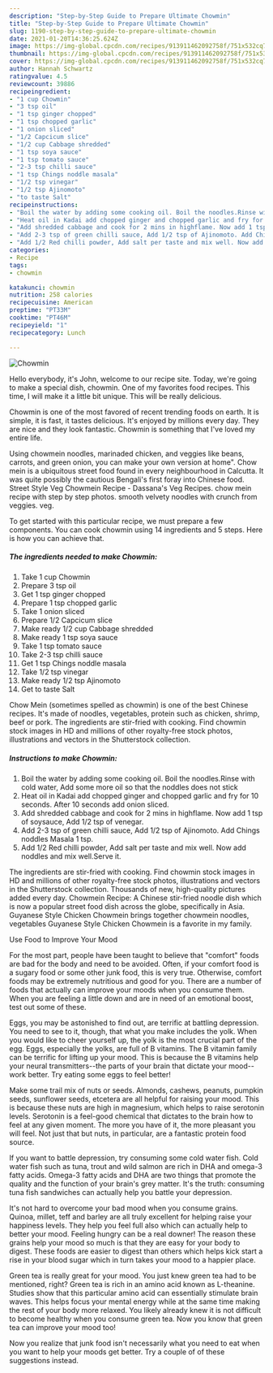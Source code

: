 ```yaml
---
description: "Step-by-Step Guide to Prepare Ultimate Chowmin"
title: "Step-by-Step Guide to Prepare Ultimate Chowmin"
slug: 1190-step-by-step-guide-to-prepare-ultimate-chowmin
date: 2021-01-20T14:36:25.624Z
image: https://img-global.cpcdn.com/recipes/913911462092758f/751x532cq70/chowmin-recipe-main-photo.jpg
thumbnail: https://img-global.cpcdn.com/recipes/913911462092758f/751x532cq70/chowmin-recipe-main-photo.jpg
cover: https://img-global.cpcdn.com/recipes/913911462092758f/751x532cq70/chowmin-recipe-main-photo.jpg
author: Hannah Schwartz
ratingvalue: 4.5
reviewcount: 39886
recipeingredient:
- "1 cup Chowmin"
- "3 tsp oil"
- "1 tsp ginger chopped"
- "1 tsp chopped garlic"
- "1 onion sliced"
- "1/2 Capcicum slice"
- "1/2 cup Cabbage shredded"
- "1 tsp soya sauce"
- "1 tsp tomato sauce"
- "2-3 tsp chilli sauce"
- "1 tsp Chings noddle masala"
- "1/2 tsp vinegar"
- "1/2 tsp Ajinomoto"
- "to taste Salt"
recipeinstructions:
- "Boil the water by adding some cooking oil. Boil the noodles.Rinse with cold water, Add some more oil so that the noddles does not stick"
- "Heat oil in Kadai add chopped ginger and chopped garlic and fry for 10 seconds. After 10 seconds add onion sliced."
- "Add shredded cabbage and cook for 2 mins in highflame. Now add 1 tsp of soysauce, Add 1/2 tsp of venegar."
- "Add 2-3 tsp of green chilli sauce, Add 1/2 tsp of Ajinomoto. Add Chings noddles Masala 1 tsp."
- "Add 1/2 Red chilli powder, Add salt per taste and mix well. Now add noddles and mix well.Serve it."
categories:
- Recipe
tags:
- chowmin

katakunci: chowmin 
nutrition: 258 calories
recipecuisine: American
preptime: "PT33M"
cooktime: "PT46M"
recipeyield: "1"
recipecategory: Lunch

---
```



![Chowmin](https://img-global.cpcdn.com/recipes/913911462092758f/751x532cq70/chowmin-recipe-main-photo.jpg)

Hello everybody, it's John, welcome to our recipe site. Today, we're going to make a special dish, chowmin. One of my favorites food recipes. This time, I will make it a little bit unique. This will be really delicious.

Chowmin is one of the most favored of recent trending foods on earth. It is simple, it is fast, it tastes delicious. It's enjoyed by millions every day. They are nice and they look fantastic. Chowmin is something that I've loved my entire life.

Using chowmein noodles, marinaded chicken, and veggies like beans, carrots, and green onion, you can make your own version at home&#34;. Chow mein is a ubiquitous street food found in every neighbourhood in Calcutta. It was quite possibly the cautious Bengali&#39;s first foray into Chinese food. Street Style Veg Chowmein Recipe - Dassana&#39;s Veg Recipes. chow mein recipe with step by step photos. smooth velvety noodles with crunch from veggies. veg.


To get started with this particular recipe, we must prepare a few components. You can cook chowmin using 14 ingredients and 5 steps. Here is how you can achieve that.

<!--inarticleads1-->

##### The ingredients needed to make Chowmin:

1. Take 1 cup Chowmin
1. Prepare 3 tsp oil
1. Get 1 tsp ginger chopped
1. Prepare 1 tsp chopped garlic
1. Take 1 onion sliced
1. Prepare 1/2 Capcicum slice
1. Make ready 1/2 cup Cabbage shredded
1. Make ready 1 tsp soya sauce
1. Take 1 tsp tomato sauce
1. Take 2-3 tsp chilli sauce
1. Get 1 tsp Chings noddle masala
1. Take 1/2 tsp vinegar
1. Make ready 1/2 tsp Ajinomoto
1. Get to taste Salt


Chow Mein (sometimes spelled as chowmin) is one of the best Chinese recipes. It&#39;s made of noodles, vegetables, protein such as chicken, shrimp, beef or pork. The ingredients are stir-fried with cooking. Find chowmin stock images in HD and millions of other royalty-free stock photos, illustrations and vectors in the Shutterstock collection. 

<!--inarticleads2-->

##### Instructions to make Chowmin:

1. Boil the water by adding some cooking oil. Boil the noodles.Rinse with cold water, Add some more oil so that the noddles does not stick
1. Heat oil in Kadai add chopped ginger and chopped garlic and fry for 10 seconds. After 10 seconds add onion sliced.
1. Add shredded cabbage and cook for 2 mins in highflame. Now add 1 tsp of soysauce, Add 1/2 tsp of venegar.
1. Add 2-3 tsp of green chilli sauce, Add 1/2 tsp of Ajinomoto. Add Chings noddles Masala 1 tsp.
1. Add 1/2 Red chilli powder, Add salt per taste and mix well. Now add noddles and mix well.Serve it.


The ingredients are stir-fried with cooking. Find chowmin stock images in HD and millions of other royalty-free stock photos, illustrations and vectors in the Shutterstock collection. Thousands of new, high-quality pictures added every day. Chowmein Recipe: A Chinese stir-fried noodle dish which is now a popular street food dish across the globe, specifically in Asia. Guyanese Style Chicken Chowmein brings together chowmein noodles, vegetables Guyanese Style Chicken Chowmein is a favorite in my family. 

Use Food to Improve Your Mood


For the most part, people have been taught to believe that "comfort" foods are bad for the body and need to be avoided. Often, if your comfort food is a sugary food or some other junk food, this is very true. Otherwise, comfort foods may be extremely nutritious and good for you. There are a number of foods that actually can improve your moods when you consume them. When you are feeling a little down and are in need of an emotional boost, test out some of these.

Eggs, you may be astonished to find out, are terrific at battling depression. You need to see to it, though, that what you make includes the yolk. When you would like to cheer yourself up, the yolk is the most crucial part of the egg. Eggs, especially the yolks, are full of B vitamins. The B vitamin family can be terrific for lifting up your mood. This is because the B vitamins help your neural transmitters--the parts of your brain that dictate your mood--work better. Try eating some eggs to feel better!

Make some trail mix of nuts or seeds. Almonds, cashews, peanuts, pumpkin seeds, sunflower seeds, etcetera are all helpful for raising your mood. This is because these nuts are high in magnesium, which helps to raise serotonin levels. Serotonin is a feel-good chemical that dictates to the brain how to feel at any given moment. The more you have of it, the more pleasant you will feel. Not just that but nuts, in particular, are a fantastic protein food source.

If you want to battle depression, try consuming some cold water fish. Cold water fish such as tuna, trout and wild salmon are rich in DHA and omega-3 fatty acids. Omega-3 fatty acids and DHA are two things that promote the quality and the function of your brain's grey matter. It's the truth: consuming tuna fish sandwiches can actually help you battle your depression. 

It's not hard to overcome your bad mood when you consume grains. Quinoa, millet, teff and barley are all truly excellent for helping raise your happiness levels. They help you feel full also which can actually help to better your mood. Feeling hungry can be a real downer! The reason these grains help your mood so much is that they are easy for your body to digest. These foods are easier to digest than others which helps kick start a rise in your blood sugar which in turn takes your mood to a happier place.

Green tea is really great for your mood. You just knew green tea had to be mentioned, right? Green tea is rich in an amino acid known as L-theanine. Studies show that this particular amino acid can essentially stimulate brain waves. This helps focus your mental energy while at the same time making the rest of your body more relaxed. You likely already knew it is not difficult to become healthy when you consume green tea. Now you know that green tea can improve your mood too!

Now you realize that junk food isn't necessarily what you need to eat when you want to help your moods get better. Try  a  couple of  of  these  suggestions  instead.


